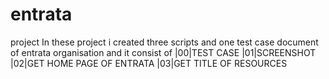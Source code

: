 # entrata
project
In these project i created three scripts and one test case document of entrata organisation and it consist of
|00|TEST CASE
|01|SCREENSHOT
|02|GET HOME PAGE OF ENTRATA
|03|GET TITLE OF RESOURCES

